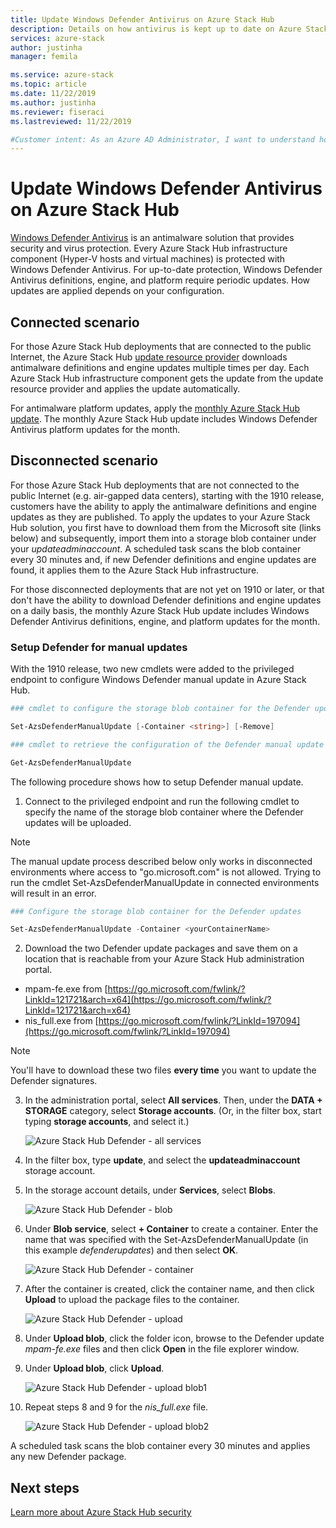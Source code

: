 ```yaml
---
title: Update Windows Defender Antivirus on Azure Stack Hub
description: Details on how antivirus is kept up to date on Azure Stack Hub
services: azure-stack
author: justinha
manager: femila

ms.service: azure-stack
ms.topic: article
ms.date: 11/22/2019
ms.author: justinha
ms.reviewer: fiseraci
ms.lastreviewed: 11/22/2019

#Customer intent: As an Azure AD Administrator, I want to understand how antivirus is kept up to date on Azure Stack Hub.
---
```

# Update Windows Defender Antivirus on Azure Stack Hub

[Windows Defender Antivirus](https://docs.microsoft.com/windows/security/threat-protection/windows-defender-antivirus/windows-defender-antivirus-in-windows-10) is an antimalware solution that provides security and virus protection. Every Azure Stack Hub infrastructure component (Hyper-V hosts and virtual machines) is protected with Windows Defender Antivirus. For up-to-date protection, Windows Defender Antivirus definitions, engine, and platform require periodic updates. How updates are applied depends on your configuration.

## Connected scenario

For those Azure Stack Hub deployments that are connected to the public Internet, the Azure Stack Hub [update resource provider](azure-stack-updates.md#the-update-resource-provider) downloads antimalware definitions and engine updates multiple times per day. Each Azure Stack Hub infrastructure component gets the update from the update resource provider and applies the update automatically.

For antimalware platform updates, apply the [monthly Azure Stack Hub update](azure-stack-apply-updates.md). The monthly Azure Stack Hub update includes Windows Defender Antivirus platform updates for the month.

## Disconnected scenario

For those Azure Stack Hub deployments that are not connected to the public Internet (e.g. air-gapped data centers), starting with the 1910 release, customers have the ability to apply the antimalware definitions and engine updates as they are published.
To apply the updates to your Azure Stack Hub solution, you first have to download them from the Microsoft site (links below) and subsequently, import them into a storage blob container under your *updateadminaccount*. A scheduled task scans the blob container every 30 minutes and, if new Defender definitions and engine updates are found, it applies them to the Azure Stack Hub infrastructure.

For those disconnected deployments that are not yet on 1910 or later, or that don't have the ability to download Defender definitions and engine updates on a daily basis, the monthly Azure Stack Hub update includes Windows Defender Antivirus definitions, engine, and platform updates for the month.

### Setup Defender for manual updates

With the 1910 release, two new cmdlets were added to the privileged endpoint to configure Windows Defender manual update in Azure Stack Hub.

```powershell
### cmdlet to configure the storage blob container for the Defender updates

Set-AzsDefenderManualUpdate [-Container <string>] [-Remove] 

### cmdlet to retrieve the configuration of the Defender manual update settings

Get-AzsDefenderManualUpdate 
```
The following procedure shows how to setup Defender manual update.

1. Connect to the privileged endpoint and run the following cmdlet to specify the name of the storage blob container where the Defender updates will be uploaded.

> [!NOTE]
> The manual update process described below only works in disconnected environments where access to "go.microsoft.com" is not allowed. Trying to run the cmdlet Set-AzsDefenderManualUpdate in connected environments will result in an error.


```powershell
### Configure the storage blob container for the Defender updates

Set-AzsDefenderManualUpdate -Container <yourContainerName>
```
2. Download the two Defender update packages and save them on a location that is reachable from your Azure Stack Hub administration portal. 

 * mpam-fe.exe from [https://go.microsoft.com/fwlink/?LinkId=121721&arch=x64](https://go.microsoft.com/fwlink/?LinkId=121721&arch=x64)
 * nis_full.exe from [https://go.microsoft.com/fwlink/?LinkId=197094](https://go.microsoft.com/fwlink/?LinkId=197094)

> [!NOTE]
> You'll have to download these two files **every time** you want to update the Defender signatures.

3.  In the administration portal, select **All services**. Then, under the **DATA + STORAGE** category, select **Storage accounts**. (Or, in the filter box, start typing **storage accounts**, and select it.)

    ![Azure Stack Hub Defender - all services](./media/azure-stack-security-av/image1.png) 

4.  In the filter box, type **update**, and select the **updateadminaccount** storage account.

5.  In the storage account details, under **Services**, select **Blobs**.

    ![Azure Stack Hub Defender - blob](./media/azure-stack-security-av/image2.png)

6.  Under **Blob service**, select **+ Container** to create a container. Enter the name that was specified with the Set-AzsDefenderManualUpdate (in this example *defenderupdates*) and then select **OK**.

    ![Azure Stack Hub Defender - container](./media/azure-stack-security-av/image3.png)

7.  After the container is created, click the container name, and then click **Upload** to upload the package files to the container.

    ![Azure Stack Hub Defender - upload](./media/azure-stack-security-av/image4.png)

8.  Under **Upload blob**, click the folder icon, browse to the Defender update *mpam-fe.exe* files and then click **Open** in the file explorer window.

9.  Under **Upload blob**, click **Upload**.

    ![Azure Stack Hub Defender - upload blob1](./media/azure-stack-security-av/image5.png)

1.  Repeat steps 8 and 9 for the *nis_full.exe* file.

    ![Azure Stack Hub Defender - upload blob2](./media/azure-stack-security-av/image6.png)

A scheduled task scans the blob container every 30 minutes and applies any new Defender package. 


## Next steps

[Learn more about Azure Stack Hub security](azure-stack-security-foundations.md)
